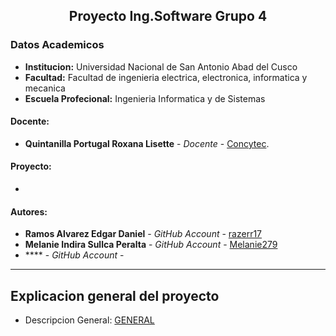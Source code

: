 ## **<center> Proyecto Ing.Software Grupo 4 </center>**
### Datos Academicos 

- **Institucion:** Universidad Nacional de San Antonio Abad del Cusco
- **Facultad:** Facultad de ingenieria electrica, electronica, informatica y mecanica
- **Escuela Profecional:** Ingenieria Informatica y de Sistemas

#### Docente:
- **Quintanilla Portugal Roxana Lisette** - _Docente_ - [Concytec](http://directorio.concytec.gob.pe/appDirectorioCTI/VerDatosInvestigador.do?id_investigador=40930).

#### Proyecto:

- 

#### Autores:
- **Ramos Alvarez Edgar Daniel** - _GitHub Account_ - [razerr17](https://github.com/razerr17)
- **Melanie Indira Sullca Peralta** - _GitHub Account_ - [Melanie279](https://github.com/Melanie279)
- **** - _GitHub Account_ - []()
---
## Explicacion general del proyecto
- Descripcion General: [GENERAL]()
